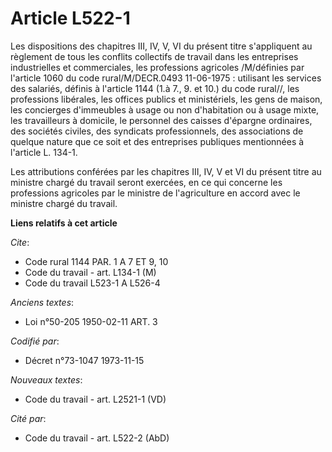 # Article L522-1

Les dispositions des chapitres III, IV, V, VI du présent titre s'appliquent au règlement de tous les conflits collectifs de
travail dans les entreprises industrielles et commerciales, les professions agricoles /M/définies par l'article 1060 du code
rural/M/DECR.0493 11-06-1975 : utilisant les services des salariés, définis à l'article 1144 (1.à 7., 9. et 10.) du code
rural//, les professions libérales, les offices publics et ministériels, les gens de maison, les concierges d'immeubles à
usage ou non d'habitation ou à usage mixte, les travailleurs à domicile, le personnel des caisses d'épargne ordinaires, des
sociétés civiles, des syndicats professionnels, des associations de quelque nature que ce soit et des entreprises publiques
mentionnées à l'article L. 134-1.

Les attributions conférées par les chapitres III, IV, V et VI du présent titre au ministre chargé du travail seront exercées,
en ce qui concerne les professions agricoles par le ministre de l'agriculture en accord avec le ministre chargé du travail.

**Liens relatifs à cet article**

_Cite_:

  - Code rural 1144 PAR. 1 A 7 ET 9, 10
  - Code du travail - art. L134-1 (M)
  - Code du travail L523-1 A L526-4

_Anciens textes_:

  - Loi n°50-205 1950-02-11 ART. 3

_Codifié par_:

  - Décret n°73-1047 1973-11-15

_Nouveaux textes_:

  - Code du travail - art. L2521-1 (VD)

_Cité par_:

  - Code du travail - art. L522-2 (AbD)
